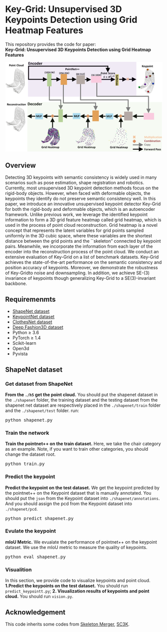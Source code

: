 # Key-Grid: Unsupervised 3D Keypoints Detection using Grid Heatmap Features

This repository provides the  code for paper: <br>
**Key-Grid: Unsupervised 3D Keypoints Detection using Grid Heatmap Features**
<p align="center">
    <img src="./image/allmethod.png" width="1000"><br>
  
## Overview
Detecting 3D keypoints with semantic consistency is widely used in many scenarios such as pose estimation, shape registration and robotics.
Currently, most unsupervised 3D keypoint detection methods focus on the rigid-body objects. 
However, when faced with deformable objects, the keypoints they identify do not preserve semantic consistency well.
In this paper, we introduce an innovative unsupervised keypoint detector Key-Grid for both the rigid-body and deformable objects, which is an autoencoder framework. 
Unlike previous work, we leverage the identified keypoint information to form a 3D grid feature heatmap called grid heatmap, which is used in the process of point cloud reconstruction.
Grid heatmap is a novel concept that represents the latent variables for grid points sampled uniformly in the 3D cubic space, where these variables are the shortest distance between the grid points and the ``skeleton” connected by keypoint pairs.
Meanwhile, we incorporate the information from each layer of the encoder into the reconstruction process of the point cloud.
We conduct an extensive evaluation of Key-Grid on  a list of benchmark datasets. 
Key-Grid achieves the state-of-the-art performance on the semantic consistency and position accuracy of keypoints.
Moreover, we demonstrate the robustness of Key-Gridto noise and downsampling. 
In addition, we achieve SE-(3) invariance of keypoints though generalizing Key-Grid to a SE(3)-invariant backbone.
## Requiremenmts
* [ShapeNet dataset](https://github.com/qq456cvb/KeypointNet)
* [KeypointNet dataset](https://github.com/qq456cvb/KeypointNet)
* [ClothesNet dataset](https://sites.google.com/view/clothesnet/home)
* [Deep Fashion3D dataset](https://github.com/GAP-LAB-CUHK-SZ/deepFashion3D)
* Python ≥ 3.6
* PyTorch ≥ 1.4
* Scikit-learn
* Open3d
* Pyvista
## ShapeNet dataset
### Get dataset from ShapeNet
**From the `./h5` get the point cloud.** You should put the shapenet dataset in the `./shapenet` folder, the training dataset and the testing dataset from the shapenet net dataset are respectively placed in the `./shapenet/train` folder and the `./shapenet/test` folder. run:
<pre>
python shapenet.py 
</pre>
### Train the network
**Train the pointnet++ on the train dataset.** Here, we take the chair category as an example. Note, if you want to train other categories, you should change the dataset root.
<pre>
python train.py 
</pre>
### Predict the keypoint
**Predict the keypoint on the test dataset.** We get the keypoint predicted by the pointnet++ on the Keypoint dataset that is manually annotated. You should put the `json` from the Keypoint dataset into `./shapenet/annotations`. And you should assign the pcd from the Keypoint dataset into `./shapenet/pcd`.
<pre>
python predict_shapenet.py  
</pre>
### Evulate the keypoint
**mIoU Metric.** We evualate the performance of pointnet++ on the keypoint dataset. We use the mIoU metric to measure the quality of keypoints.
<pre>
python eval_shapenet.py 
</pre>

### Visualition
In this section, we provide code to visualize keypoints and point cloud. **1.Predict the keypoints on the test dataset.** 
You should run  `predict_keypointt.py`; **2. Visualization results of keypoints and point cloud.** You should run  `vision.py`.
## Acknowledgement
This code inherits some codes from [Skeleton Merger](https://github.com/eliphatfs/SkeletonMerger), [SC3K](https://github.com/IIT-PAVIS/SC3K).
